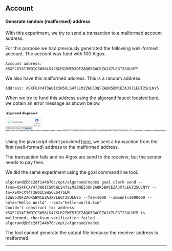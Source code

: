 ## Account

#### Generate random (malformed) address


With this experiment, we try to send a transaction to a malformed account address.

For this purpose we had previously generated the following well-formed account. The account was fund with 100 Algos.

```
Account address: XSXFCXY4T3WQICSW56LS47SLM2ZWE53QFZAQK5BWCEZAJX7LEGT2SULNYY
```

We also have this malformed address. This is a random address.

```
Address: XSXFCXY4T3WQICSW56LS47SLM2ZWE53QFZAQK5BWCEZAJX7LEGT2SULNY5
```

When we try to fund this address using the algorand faucet located [here](https://bank.testnet.algorand.network/), we obtain an error message as shown below.

![alt text for screen readers](images/fund_failed.PNG "Fund Failed")

Using the javascript client provided [here](https://github.com/asc1-experimenter/asc1-experiments/blob/master/transactions/client_nodejs/send.js), we sent a transaction from the first (well-formed) address to the malformed address. 

The transaction fails and no Algos are send to the receiver, but the sender needs to pay fees.

We did the same experiment using the goal command line tool.

```
algorand@b6c2df144b70:/opt/algorand/node$ goal clerk send --from=XSXFCXY4T3WQICSW56LS47SLM2ZWE53QFZAQK5BWCEZAJX7LEGT2SULNYY --to=XSXFCXY4T3WQICSW56LS47SLM
2ZWE53QFZAQK5BWCEZAJX7LEGT2SULNY5 --fee=1000 --amount=1000000 --note="Hello World" --out="hello-world.txn"
Couldn't construct tx: address XSXFCXY4T3WQICSW56LS47SLM2ZWE53QFZAQK5BWCEZAJX7LEGT2SULNY5 is malformed, checksum verification failed
algorand@b6c2df144b70:/opt/algorand/node$
```

The tool cannot generate the output file because the receiver address is malformed.

------
